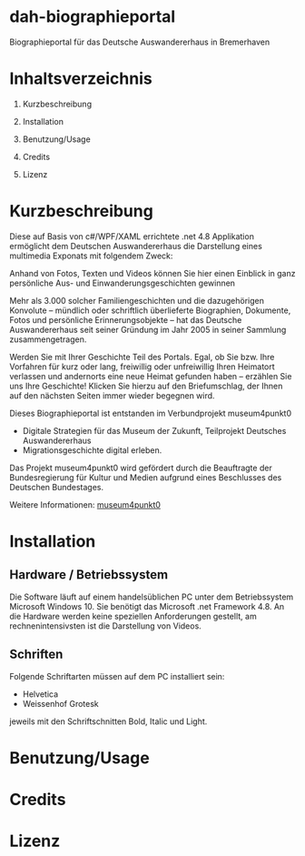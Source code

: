# dah-biographieportal
Biographieportal für das Deutsche Auswandererhaus in Bremerhaven


# Inhaltsverzeichnis

1. Kurzbeschreibung

1. Installation

1. Benutzung/Usage

1. Credits

1. Lizenz


# Kurzbeschreibung

Diese auf Basis von c#/WPF/XAML errichtete .net 4.8 Applikation ermöglicht dem Deutschen Auswandererhaus die Darstellung eines multimedia Exponats mit folgendem Zweck:

Anhand von Fotos, Texten und Videos können Sie hier einen Einblick in ganz persönliche Aus- und Einwanderungsgeschichten gewinnen
			
Mehr als 3.000 solcher Familiengeschichten und die dazugehörigen Konvolute – mündlich oder schriftlich überlieferte Biographien, Dokumente, Fotos und persönliche Erinnerungsobjekte – hat das Deutsche Auswandererhaus seit seiner Gründung im Jahr 2005 in seiner Sammlung zusammengetragen.
			
Werden Sie mit Ihrer Geschichte Teil des Portals. Egal, ob Sie bzw. Ihre Vorfahren für kurz oder lang, freiwillig oder unfreiwillig Ihren Heimatort verlassen und andernorts eine neue Heimat gefunden haben – erzählen Sie uns Ihre Geschichte! Klicken Sie hierzu auf den Briefumschlag, der Ihnen auf den nächsten Seiten immer wieder begegnen wird.
			
			
Dieses Biographieportal ist entstanden im Verbundprojekt museum4punkt0
* Digitale Strategien für das Museum der Zukunft, Teilprojekt Deutsches Auswandererhaus
* Migrationsgeschichte digital erleben. 

Das Projekt museum4punkt0 wird gefördert durch die Beauftragte der Bundesregierung für Kultur und Medien aufgrund eines Beschlusses des Deutschen Bundestages.

Weitere Informationen: [museum4punkt0](www.museum4punkt0.de)

# Installation

## Hardware / Betriebssystem
Die Software läuft auf einem handelsüblichen PC unter dem Betriebssystem Microsoft Windows 10. Sie benötigt das Microsoft .net Framework 4.8. An die Hardware werden keine speziellen Anforderungen gestellt, am rechnenintensivsten ist die Darstellung von Videos.

## Schriften
Folgende Schriftarten müssen auf dem PC installiert sein:
* Helvetica
* Weissenhof Grotesk

jeweils mit den Schriftschnitten Bold, Italic und Light.




# Benutzung/Usage

# Credits

# Lizenz

